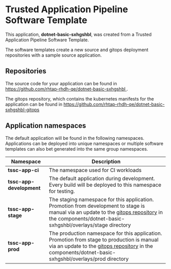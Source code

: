 # Trusted Application Pipeline Software Template

This application, **dotnet-basic-sxhgshbl**, was created from a Trusted Application Pipeline Software Template.

The software templates create a new source and gitops deployment repositories with a sample source application. 

## Repositories

The source code for your application can be found in [https://github.com/rhtap-rhdh-qe/dotnet-basic-sxhgshbl ](https://github.com/rhtap-rhdh-qe/dotnet-basic-sxhgshbl ).
 
The gitops repository, which contains the kubernetes manifests for the application can be found in 
[https://github.com/rhtap-rhdh-qe/dotnet-basic-sxhgshbl-gitops ](https://github.com/rhtap-rhdh-qe/dotnet-basic-sxhgshbl-gitops ) 

## Application namespaces 

The default application will be found in the following namespaces. Applications can be deployed into unique namespaces or multiple software templates can also bet generated into the same group namespaces.  

|  Namespace   |  Description   |  
| -------- | -------- |
| **tssc-app-ci** | The namespace used for CI workloads |
| **tssc-app-development** | The default application during development. Every build will be deployed to this namespace for testing. |
| **tssc-app-stage** | The staging namespace for this application. Promotion from development to stage is manual via an update to the [gitops repository](https://github.com/rhtap-rhdh-qe/dotnet-basic-sxhgshbl-gitops ) in the components/dotnet-basic-sxhgshbl/overlays/stage directory |
| **tssc-app-prod** | The production namespace for this application. Promotion from stage to production is manual via an update to the [gitops repository](https://github.com/rhtap-rhdh-qe/dotnet-basic-sxhgshbl-gitops ) in the components/dotnet-basic-sxhgshbl/overlays/prod directory |